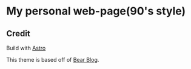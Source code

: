 # My personal web-page(90's style)


## Credit

Build with [Astro](https://astro.build/)

This theme is based off of [Bear Blog](https://github.com/HermanMartinus/bearblog/).